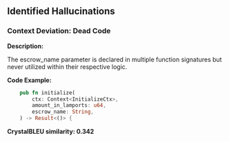 ## Identified Hallucinations

### Context Deviation: Dead Code
**Description:** 

The escrow_name parameter is declared in multiple function signatures but never utilized within their respective logic.

**Code Example:**
```rust
    pub fn initialize(
        ctx: Context<InitializeCtx>,
        amount_in_lamports: u64,
        escrow_name: String,
    ) -> Result<()> {
```

**CrystalBLEU similarity: 0.342** 
